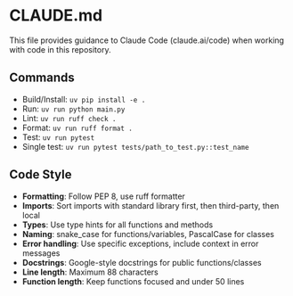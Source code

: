 # CLAUDE.md

This file provides guidance to Claude Code (claude.ai/code) when working with code in this repository.

## Commands
- Build/Install: `uv pip install -e .`
- Run: `uv run python main.py`
- Lint: `uv run ruff check .`
- Format: `uv run ruff format .`
- Test: `uv run pytest`
- Single test: `uv run pytest tests/path_to_test.py::test_name`

## Code Style
- **Formatting**: Follow PEP 8, use ruff formatter
- **Imports**: Sort imports with standard library first, then third-party, then local
- **Types**: Use type hints for all functions and methods
- **Naming**: snake_case for functions/variables, PascalCase for classes
- **Error handling**: Use specific exceptions, include context in error messages
- **Docstrings**: Google-style docstrings for public functions/classes
- **Line length**: Maximum 88 characters
- **Function length**: Keep functions focused and under 50 lines